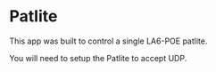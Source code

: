 # Patlite

This app was built to control a single LA6-POE patlite.

You will need to setup the Patlite to accept UDP.
